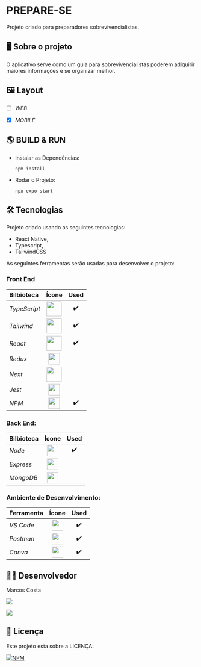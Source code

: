 # PREPARE-SE
Projeto criado para preparadores sobrevivencialistas.

## 🖥️ Sobre o projeto

O aplicativo serve como um guia para sobrevivencialistas poderem adiquirir maiores informações e se organizar melhor. 


## 🖼️ Layout

- [ ] _WEB_

- [x] _MOBILE_


## 🌎 BUILD & RUN
* Instalar as Dependências: 

      npm install

* Rodar o Projeto: 

      npx expo start



## 🛠 Tecnologias 

Projeto criado usando as seguintes tecnologias:
* React Native, 
* Typescript, 
* TailwindCSS

As seguintes ferramentas serão usadas para desenvolver o projeto:

### Front End
Bilbioteca | Ícone  | Used
:--------- | :---:  | :-----:
*TypeScript* | <img align="center" height="40" width="40" src="https://cdn.jsdelivr.net/gh/devicons/devicon@latest/icons/typescript/typescript-original.svg"/>  | ✔️
*Tailwind* | <img align="center" height="40" width="40" src="https://cdn.jsdelivr.net/gh/devicons/devicon@latest/icons/tailwindcss/tailwindcss-original.svg"/> | ✔️
*React* | <img align="center" height="40" width="40" src="https://cdn.jsdelivr.net/gh/devicons/devicon@latest/icons/react/react-original.svg"/> | ✔️
*Redux* | <img align="center" height="30" width="30" src="https://cdn.jsdelivr.net/gh/devicons/devicon@latest/icons/redux/redux-original.svg"/> | 
*Next* | <img align="center" height="40" width="40" src="https://cdn.jsdelivr.net/gh/devicons/devicon@latest/icons/nextjs/nextjs-original.svg"/> | 
*Jest* | <img align="center" height="30" width="30" src="https://cdn.jsdelivr.net/gh/devicons/devicon@latest/icons/jest/jest-plain.svg"/> | 
*NPM* | <img align="center" height="30" width="30" src="https://cdn.jsdelivr.net/gh/devicons/devicon@latest/icons/npm/npm-original-wordmark.svg"/> | ✔️

 
### Back End:
Bilbioteca | Ícone | Used
:--------- | :---: | :---:
*Node* | <img align="center" height="30" width="30" src="https://cdn.jsdelivr.net/gh/devicons/devicon@latest/icons/nodejs/nodejs-original.svg"/> | ✔️
*Express* | <img align="center" height="30" width="30" src="https://cdn.jsdelivr.net/gh/devicons/devicon@latest/icons/express/express-original.svg"/> | 
*MongoDB* | <img align="center" height="30" width="30" src="https://cdn.jsdelivr.net/gh/devicons/devicon@latest/icons/mongodb/mongodb-original.svg"/> | 

          
### Ambiente de Desenvolvimento:
Ferramenta | Ícone | Used
:--------- | :---: | :---:
*VS Code* | <img align="center" height="30" width="30" src="https://cdn.jsdelivr.net/gh/devicons/devicon/icons/vscode/vscode-original-wordmark.svg"/> | ✔️
*Postman* | <img align="center" height="30" width="30" src="https://cdn.jsdelivr.net/gh/devicons/devicon@latest/icons/postman/postman-original.svg"/> | ✔️
*Canva* | <img align="center" height="30" width="30" src="https://cdn.jsdelivr.net/gh/devicons/devicon@latest/icons/canva/canva-original.svg"/> | ✔️



## 👨‍🎓 Desenvolvedor

Marcos Costa

<a href="https://www.linkedin.com/in/mvcg/"><img src="https://img.shields.io/badge/-LinkedIn-blue" target="_blank"></a>


<a href = "mailto:marcos.vcg.ads@gmail.com"><img src="https://img.shields.io/badge/-Gmail-%23333?style=for-the-badge&logo=gmail&logoColor=white"  target="_blank"></a>


## 📝 Licença

Este projeto esta sobre a LICENÇA:

[![NPM](https://img.shields.io/npm/l/react)](https://github.com/marcos-vcg/prepare-se/blob/master/LICENSE)

